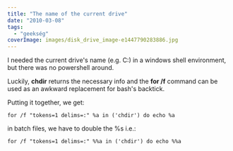 ```yaml
---
title: "The name of the current drive"
date: "2010-03-08"
tags: 
  - "geekség"
coverImage: images/disk_drive_image-e1447790283886.jpg
---
```


I needed the current drive's name (e.g. C:) in a windows shell environment, but there was no powershell around.

Luckily, **chdir** returns the necessary info and the **for /f** command can be used as an awkward replacement for bash's backtick.

Putting it together, we get:

<pre><code>for /f "tokens=1 delims=:" %a in ('chdir') do echo %a</code></pre>

in batch files, we have to double the %s i.e.:

<pre><code>for /f "tokens=1 delims=:" %%a in ('chdir') do echo %%a</code></pre>